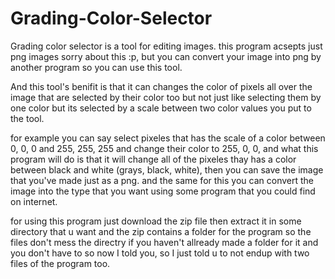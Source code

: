 # Grading-Color-Selector
Grading color selector is a tool for editing images.
this program acsepts just png images sorry about this :p,
but you can convert your image into png by another program so you can use this tool.

And this tool's benifit is that it can changes the color of pixels all over the image that are selected by their color too
but not just like selecting them by one color but its selected by a scale between two color values you put to the tool.

for example you can say select pixeles that has the scale of a color between 0, 0, 0 and 255, 255, 255 and change their color to 255, 0, 0,
and what this program will do is that it will change all of the pixeles thay has a color between black and white (grays, black, white),
then you can save the image that you've made just as a png.
and the same for this you can convert the image into the type that you want using some program that you could find on internet.

for using this program just download the zip file then extract it in some directory that u want and the zip contains a folder for the program so the files don't mess the directry if you haven't allready made a folder for it and you don't have to so now I told you, so I just told u to not endup with two files of the program too.
